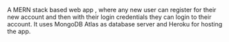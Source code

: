 A MERN stack based web app , where any new user can register for their new account and then with their login credentials they can login to their account.
It uses MongoDB Atlas as database server and Heroku for hosting the app.
